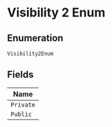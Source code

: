
# Visibility 2 Enum

## Enumeration

`Visibility2Enum`

## Fields

| Name |
|  --- |
| `Private` |
| `Public` |

